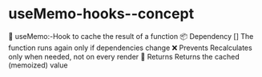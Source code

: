 # useMemo-hooks--concept
🧠 useMemo:-Hook to cache the result of a function
📦 Dependency []	The function runs again only if dependencies change
❌ Prevents	Recalculates only when needed, not on every render
🎯 Returns	Returns the cached (memoized) value
